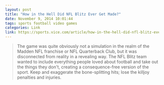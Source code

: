 ```yaml
---
layout: post
title: "How in the Hell Did NFL Blitz Ever Get Made?"
date: November 9, 2014 10:01:44
tags: sports football video games
categories: Link
link: https://sports.vice.com/article/how-in-the-hell-did-nfl-blitz-ever-get-made
---
```


> The game was quite obviously not a simulation in the realm of the Madden NFL franchise or NFL Quarterback Club, but it was disconnected from reality in a revealing way. The NFL Blitz team wanted to include everything people loved about football and take out the things they don't, creating a consequence-free version of the sport. Keep and exaggerate the bone-splitting hits; lose the killjoy penalties and injuries.
